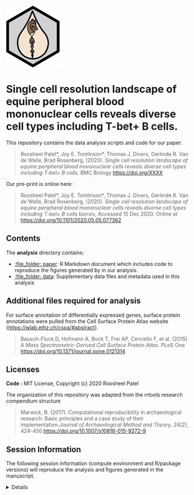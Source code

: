 
![epbmclogo](analysis/data/derived_data/horse_DNA_image.png#style=centerme)

# Single cell resolution landscape of equine peripheral blood mononuclear cells reveals diverse cell types including T-bet+ B cells.

This repository contains the data analysis scripts and code for our
paper:

> Roosheel Patel*, Joy E. Tomlinson*, Thomas J. Divers, Gerlinde R. Van
> de Walle, Brad Rosenberg, (2020). *Single cell resolution landscape of
> equine peripheral blood mononuclear cells reveals diverse cell types
> including T-bet+ B cells*. BMC Biology <https://doi.org/XXXX>

Our pre-print is online here:

> Roosheel Patel*, Joy E. Tomlinson*, Thomas J. Divers, Gerlinde R. Van
> de Walle, Brad Rosenberg, (2020). *Single cell resolution landscape of
> equine peripheral blood mononuclear cells reveals diverse cell types
> including T-bet+ B cells* biorxiv, Accessed 15 Dec 2020. Online at
> <https://doi.org/10.1101/2020.05.05.077362>

## Contents

The **analysis** directory contains:

  - [:file\_folder: paper](/analysis/paper): R Markdown document which
    includes code to reproduce the figures generated by in our analysis.
  - [:file\_folder: data](/analysis/data): Supplementary data files and
    metadata used in this analysis

## Additional files required for analysis

For surface annotation of differentially expressed genes, surface
protein annotations were pulled from the Cell Surface Protein Atlas
website {<https://wlab.ethz.ch/cspa/#abstract>}.

> Bausch-Fluck D, Hofmann A, Bock T, Frei AP, Cerciello F, et al. (2015)
> *A Mass Spectrometric-Derived Cell Surface Protein Atlas*. PLoS One
> <https://doi.org/10.1371/journal.pone.0121314>

## Licenses

**Code :** MIT License, Copyright (c) 2020 Roosheel Patel

The organization of this repository was adapted from the rrtools
research compendium structure

> Marwick, B. (2017). Computational reproducibility in archaeological
> research: Basic principles and a case study of their
> implementation.*Journal of Archaeological Method and Theory*, 24(2),
> 424-450.<https://doi.org/10.1007/s10816-015-9272-9>

## Session Information

The following session information (compute environment and R/package
versions) will reproduce the analysis and figures generated in the
manuscript.

<details>

> R version 3.6.2 (2019-12-12) Platform: x86\_64-pc-linux-gnu (64-bit)
> Running under: CentOS Linux 7 (Core) Matrix products: default
> BLAS/LAPACK:
> /hpc/packages/minerva-centos7/intel/parallel\_studio\_xe\_2019/compilers\_and\_libraries\_2019.0.117/linux/mkl/lib/intel64\_lin/libmkl\_gf\_lp64.so
> Random number generation: RNG: Mersenne-Twister Normal: Inversion
> Sample: Rounding locale: \[1\] LC\_CTYPE=en\_US.UTF-8 LC\_NUMERIC=C  
> \[3\] LC\_TIME=en\_US.UTF-8 LC\_COLLATE=en\_US.UTF-8  
> \[5\] LC\_MONETARY=en\_US.UTF-8 LC\_MESSAGES=en\_US.UTF-8  
> \[7\] LC\_PAPER=en\_US.UTF-8 LC\_NAME=C  
> \[9\] LC\_ADDRESS=C LC\_TELEPHONE=C  
> \[11\] LC\_MEASUREMENT=en\_US.UTF-8 LC\_IDENTIFICATION=C  
> other attached packages: \[1\] readr\_1.4.0 modelr\_0.1.8 tidyr\_1.1.2
> reshape2\_1.4.4 here\_1.0.0 circlize\_0.4.11 ComplexHeatmap\_2.2.0
> \[8\] GEOquery\_2.54.1 factoextra\_1.0.7 cluster\_2.1.0
> openxlsx\_4.2.3 legocolors\_0.2.0 ggforce\_0.3.2 ggtree\_2.0.4  
> \[15\] viridis\_0.5.1 viridisLite\_0.3.0 BiocManager\_1.30.10
> jntools\_0.1.0 mgsub\_1.7.2 ape\_5.4-1 patchwork\_1.1.0  
> \[22\] dplyr\_1.0.2 edgeR\_3.28.1 limma\_3.42.2 scales\_1.1.1
> lemon\_0.4.5 ggpubr\_0.4.0 readxl\_1.3.1  
> \[29\] ggrepel\_0.8.2 RColorBrewer\_1.1-2 ggnetwork\_0.5.8
> sctransform\_0.2.0 uwot\_0.1.9 rlang\_0.4.9 rrtools\_0.1.0  
> \[36\] future\_1.20.1 clustree\_0.4.3 ggraph\_2.0.4 ggplot2\_3.3.2
> gdata\_2.18.0 cowplot\_1.1.0 gtools\_3.8.2  
> \[43\] tibble\_3.0.4 AnnotationDbi\_1.48.0 IRanges\_2.20.2
> S4Vectors\_0.24.4 Biobase\_2.46.0 BiocGenerics\_0.32.0
> Matrix\_1.2-18  
> \[50\] renv\_0.12.3 Seurat\_3.1.0  
> loaded via a namespace (and not attached): \[1\] reticulate\_1.18
> tidyselect\_1.1.0 RSQLite\_2.2.1 htmlwidgets\_1.5.2 Rtsne\_0.15
> devtools\_2.3.2  
> \[7\] munsell\_0.5.0 codetools\_0.2-18 ica\_1.0-2 miniUI\_0.1.1.1
> withr\_2.3.0 colorspace\_2.0-0  
> \[13\] knitr\_1.30 rstudioapi\_0.13 ROCR\_1.0-11 ggsignif\_0.6.0
> tensor\_1.5 listenv\_0.8.0  
> \[19\] labeling\_0.4.2 git2r\_0.27.1 polyclip\_1.10-0 bit64\_4.0.5
> farver\_2.0.3 rprojroot\_2.0.2  
> \[25\] treeio\_1.10.0 parallelly\_1.21.0 vctrs\_0.3.5 generics\_0.1.0
> xfun\_0.19 R6\_2.5.0  
> \[31\] clue\_0.3-58 graphlayouts\_0.7.1 rsvd\_1.0.3 locfit\_1.5-9.4
> spatstat.utils\_1.17-0 assertthat\_0.2.1  
> \[37\] promises\_1.1.1 gtable\_0.3.0 globals\_0.14.0 processx\_3.4.5
> goftest\_1.2-2 tidygraph\_1.2.0  
> \[43\] clisymbols\_1.2.0 GlobalOptions\_0.1.2 splines\_3.6.1
> rstatix\_0.6.0 lazyeval\_0.2.2 broom\_0.7.2  
> \[49\] yaml\_2.2.1 abind\_1.4-5 backports\_1.2.1 httpuv\_1.5.4
> tools\_3.6.1 usethis\_1.6.3  
> \[55\] bookdown\_0.21 ellipsis\_0.3.1 sessioninfo\_1.1.1
> ggridges\_0.5.2 Rcpp\_1.0.5 plyr\_1.8.6  
> \[61\] purrr\_0.3.4 ps\_1.5.0 prettyunits\_1.1.1 rpart\_4.1-15
> deldir\_0.2-3 GetoptLong\_1.0.4  
> \[67\] pbapply\_1.4-3 zoo\_1.8-8 haven\_2.3.1 fs\_1.5.0
> magrittr\_2.0.1 data.table\_1.13.4  
> \[73\] lmtest\_0.9-38 RANN\_2.6.1 fitdistrplus\_1.1-3
> matrixStats\_0.57.0 pkgload\_1.1.0 hms\_0.5.3  
> \[79\] mime\_0.9 evaluate\_0.14 xtable\_1.8-4 rio\_0.5.16 shape\_1.4.5
> gridExtra\_2.3  
> \[85\] testthat\_3.0.0 compiler\_3.6.1 KernSmooth\_2.23-18
> crayon\_1.3.4 htmltools\_0.5.0 mgcv\_1.8-33  
> \[91\] later\_1.1.0.1 DBI\_1.1.0 tweenr\_1.0.1 MASS\_7.3-53
> car\_3.0-10 cli\_2.2.0  
> \[97\] igraph\_1.2.6 forcats\_0.5.0 pkgconfig\_2.0.3 rvcheck\_0.1.8
> foreign\_0.8-71 plotly\_4.9.2.1  
> \[103\] xml2\_1.3.2 stringr\_1.4.0 callr\_3.5.1 digest\_0.6.27
> RcppAnnoy\_0.0.17 spatstat.data\_1.5-2  
> \[109\] rmarkdown\_2.5 cellranger\_1.1.0 leiden\_0.3.6 tidytree\_0.3.3
> curl\_4.3 shiny\_1.5.0  
> \[115\] rjson\_0.2.20 lifecycle\_0.2.0 nlme\_3.1-150 jsonlite\_1.7.1
> carData\_3.0-4 desc\_1.2.0  
> \[121\] fansi\_0.4.1 pillar\_1.4.7 lattice\_0.20-41 fastmap\_1.0.1
> httr\_1.4.2 pkgbuild\_1.1.0  
> \[127\] survival\_3.2-7 glue\_1.4.2 remotes\_2.2.0 zip\_2.1.1
> spatstat\_1.64-1 png\_0.1-7  
> \[133\] bit\_4.0.4 stringi\_1.5.3 blob\_1.2.1 memoise\_1.1.0
> irlba\_2.3.3 future.apply\_1.6.0
